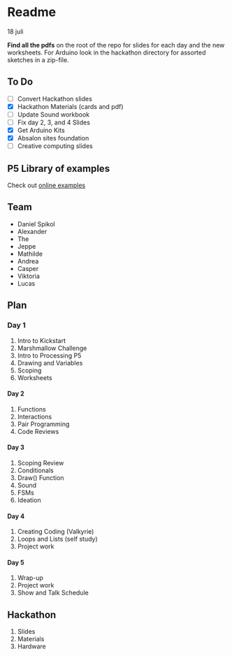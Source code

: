 # Readme
18 juli

**Find all the pdfs** on the root of the repo for slides for each day and the new worksheets. For Arduino look in the hackathon directory for assorted sketches in a zip-file.

## To Do
- [ ] Convert Hackathon slides
- [x] Hackathon Materials (cards and pdf)
- [ ] Update Sound workbook
- [ ] Fix day 2, 3, and 4 Slides
- [x] Get Arduino Kits
- [x] Absalon sites foundation
- [ ] Creative computing slides

## P5 Library of examples
Check out [online examples](https://editor.p5js.org/spikol/collections/cP5rBQaGT)

## Team
- Daniel Spikol
- Alexander 
- The
- Jeppe
- Mathilde
- Andrea
- Casper
- Viktoria
- Lucas

## Plan
### Day 1
1. Intro to Kickstart
2. Marshmallow Challenge
3. Intro to Processing P5
4. Drawing and Variables
5. Scoping
6. Worksheets
#### Day 2
1. Functions
2. Interactions
3. Pair Programming
4. Code Reviews

#### Day 3
1. Scoping Review
2. Conditionals
3. Draw() Function
4. Sound 
5. FSMs
6. Ideation
   
#### Day 4
1. Creating Coding (Valkyrie)
2. Loops and Lists (self study)
3. Project work

#### Day 5
1. Wrap-up
2. Project work
3. Show and Talk Schedule

## Hackathon
1. Slides
2. Materials
3. Hardware